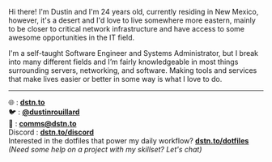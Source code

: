 Hi there! I'm Dustin and I'm 24 years old, currently residing in New Mexico, however, it's a desert and I'd love to live somewhere more eastern, mainly to be closer to critical network infrastructure and have access to some awesome opportunities in the IT field.

I'm a self-taught Software Engineer and Systems Administrator, but I break into many different fields and I’m fairly knowledgeable in most things surrounding servers, networking, and software. Making tools and services that make lives easier or better in some way is what I love to do.
___

🌐 : [**dstn.to**](https://dstn.to) \
🐦 : [**@dustinrouillard**](https://dstn.to/twitter) \
📧 : [**comms@dstn.to**](mailto://comms@dstn.to) \
Discord : [**dstn.to/discord**](https://dstn.to/discord) \
Interested in the dotfiles that power my daily workflow? [**dstn.to/dotfiles**](https://dstn.to/dotfiles) \
*(Need some help on a project with my skillset? Let's chat)*
